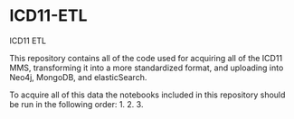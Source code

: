 # ICD11-ETL
ICD11 ETL

This repository contains all of the code used for acquiring all of the ICD11 MMS, transforming it into a more standardized format, 
and uploading into Neo4j, MongoDB, and elasticSearch.

To acquire all of this data the notebooks included in this repository should be run in the following order:
1. 
2.
3.
